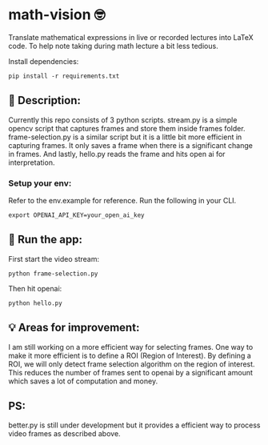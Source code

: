 # math-vision 🤓
Translate mathematical expressions in live or recorded lectures into LaTeX code. To help note taking during math lecture a bit less tedious.

Install dependencies:

```
pip install -r requirements.txt
```

## 📝 Description: 
Currently this repo consists of 3 python scripts. stream.py is a simple opencv script that captures frames and store them inside frames folder. frame-selection.py is a similar script but it is a little bit more efficient in capturing frames. It only saves a frame when there is a significant change in frames. And lastly, hello.py reads the frame and hits open ai for interpretation.

### Setup your env:
Refer to the env.example for reference. Run the following in your CLI. 

```
export OPENAI_API_KEY=your_open_ai_key
```


## 🏃 Run the app:

First start the video stream:

```
python frame-selection.py
```

Then hit openai: 

```
python hello.py
```

## 💡 Areas for improvement:
I am still working on a more efficient way for selecting frames. One way to make it more efficient is to define a ROI (Region of Interest). By defining a ROI, we will only detect frame selection algorithm on the region of interest. This reduces the number of frames sent to openai by a significant amount which saves a lot of computation and money. 

## PS: 
better.py is still under development but it provides a efficient way to process video frames as described above. 